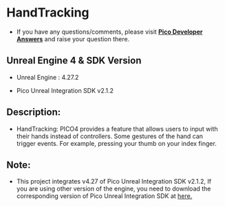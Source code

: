 # HandTracking

- If you have any questions/comments, please visit [**Pico Developer Answers**](https://devanswers.pico-interactive.com/) and raise your question there.

## Unreal Engine 4 & SDK Version
- Unreal Engine : 4.27.2

- Pico Unreal Integration SDK v2.1.2

## Description:
- HandTracking: PICO4 provides a feature that allows users to input with their hands instead of controllers. 
Some gestures of the hand can trigger events. 
For example, pressing your thumb on your index finger.
## Note:
- This project integrates v4.27 of Pico Unreal Integration SDK v2.1.2, If you are using other version of the engine, you need to download the corresponding version of Pico Unreal Integration SDK at [here.](https://developer-global.pico-interactive.com/sdk?deviceId=1&platformId=2&itemId=13)
